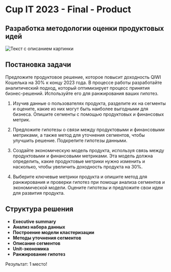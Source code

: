 # Cup IT 2023 - Final - Product
## Разработка методологии оценки продуктовых идей

![Текст с описанием картинки](https://old-corp.qiwi.com/dam/jcr:75d303a3-c579-4fb4-be4c-258da7f2a05f/qiwi_logo_rgb_small.png)

## Постановка задачи
Предложите продуктовое решение, которое повысит доходность QIWI Кошелька на 30% к концу 2023 года. В процессе работы разработайте аналитический подход, который оптимизирует процесс принятия бизнес-решений. Используйте его для ранжирования ваших гипотез.

1. Изучив данные о пользователях продукта, разделите их на сегменты и оцените, какие из них могут быть  наиболее выгодными для бизнеса. Опишите сегменты с помощью продуктовых и финансовых метрик.

2. Предложите гипотезы о связи между продуктовыми и финансовыми метриками, а также метод для уточнения сегментов, чтобы улучшить решение. Подкрепите гипотезы данными.

3. Создайте экономическую модель продукта, используя связь между продуктовыми и финансовыми метриками. Эта модель должна определить, какие продуктовые метрики нужно изменить и насколько, чтобы увеличить доходность продукта на 30%.

4. Выберите ключевые метрики продукта и опишите метод для ранжирования и проверки гипотез при помощи анализа сегментов и экономической модели. Оцените гипотезы и предложите свои идеи для развития продукта.

## Структура решения

- **Executive summary**
- **Анализ набора данных**
- **Построение модели кластеризации**
- **Методы уточнения сегментов**
- **Описание сегментов**
- **Unit-экономика**
- **Ранжирование гипотез**

Результат: 1 место!
